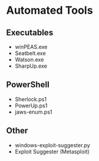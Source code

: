 # Automated Tools
## Executables
- winPEAS.exe
- Seatbelt.exe
- Watson.exe
- SharpUp.exe

## PowerShell
- Sherlock.ps1
- PowerUp.ps1
- jaws-enum.ps1

## Other
- windows-exploit-suggester.py
- Exploit Suggester (Metasploit)


